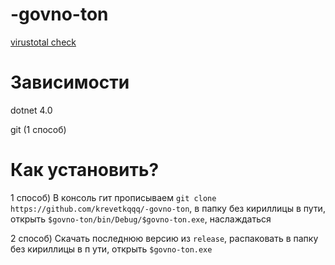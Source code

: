 # -govno-ton
[virustotal check](https://www.virustotal.com/gui/file/4b043438f862df88555c9f1db1ea78a8b5f84600cfcb0c9f05e585e74b586872/details)
# Зависимости
dotnet 4.0

git (1 способ)
# Как установить?
1 способ) В консоль гит прописываем `git clone https://github.com/krevetkqqq/-govno-ton`, в папку без кириллицы в пути, открыть `$govno-ton/bin/Debug/$govno-ton.exe`, наслаждаться

2 способ) Скачать последнюю версию из `release`, распаковать в папку без кириллицы в п ути, открыть `$govno-ton.exe`
